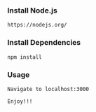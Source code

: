 ### Install Node.js
	https://nodejs.org/

### Install Dependencies
	npm install

### Usage
	Navigate to localhost:3000

	Enjoy!!!